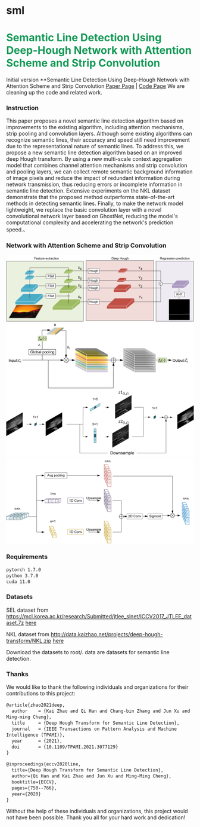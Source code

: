 # sml
<h1 style="align: center; color: #159957">Semantic Line Detection Using Deep-Hough Network with Attention Scheme and Strip Convolution</h1>

Initial version **Semantic Line Detection Using Deep-Hough Network with Attention Scheme and Strip Convolution
[Paper Page]() | [Code Page](https://github.com/zhizhz/sml) 
We are cleaning up the code and related work.

### Instruction
This paper proposes a novel semantic line detection algorithm based on improvements to the existing algorithm, including attention mechanisms, strip pooling and convolution layers. Although some existing algorithms can recognize semantic lines, their accuracy and speed still need improvement due to the representational nature of semantic lines. To address this, we propose a new semantic line detection algorithm based on an improved deep Hough transform. By using a new multi-scale context aggregation model that combines channel attention mechanisms and strip convolution and pooling layers, we can collect remote semantic background information of image pixels and reduce the impact of redundant information during network transmission, thus reducing errors or incomplete information in semantic line detection. Extensive experiments on the NKL dataset demonstrate that the proposed method outperforms state-of-the-art methods in detecting semantic lines. Finally, to make the network model lightweight, we replace the basic convolution layer with a novel convolutional network layer based on GhostNet, reducing the model's computational complexity and accelerating the network's prediction speed.、
### 
### Network with Attention Scheme and Strip Convolution
![](picture/figure2.png)
![](picture/figure4.png)
![](picture/figure6.png)
![](picture/figure7.png)

### Requirements
``` 
pytorch 1.7.0
python 3.7.0
cuda 11.0
```
### Datasets
SEL dataset from https://mcl.korea.ac.kr/research/Submitted/jtlee_slnet/ICCV2017_JTLEE_dataset.7z [here](https://mcl.korea.ac.kr/research/Submitted/jtlee_slnet/ICCV2017_JTLEE_dataset.7z)

NKL dataset from http://data.kaizhao.net/projects/deep-hough-transform/NKL.zip [here](http://data.kaizhao.net/projects/deep-hough-transform/NKL.zip)

Download the datasets to root/.  data are datasets for semantic line detection.
### Thanks
We would like to thank the following individuals and organizations for their contributions to this project:
```
@article{zhao2021deep,
  author    = {Kai Zhao and Qi Han and Chang-bin Zhang and Jun Xu and Ming-ming Cheng},
  title     = {Deep Hough Transform for Semantic Line Detection},
  journal   = {IEEE Transactions on Pattern Analysis and Machine Intelligence (TPAMI)},
  year      = {2021},
  doi       = {10.1109/TPAMI.2021.3077129}
}
```
```
@inproceedings{eccv2020line,
  title={Deep Hough Transform for Semantic Line Detection},
  author={Qi Han and Kai Zhao and Jun Xu and Ming-Ming Cheng},
  booktitle={ECCV},
  pages={750--766},
  year={2020}
}
```
Without the help of these individuals and organizations, this project would not have been possible. Thank you all for your hard work and dedication!

